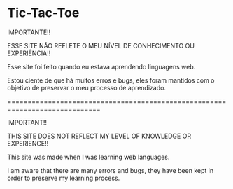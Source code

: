 # Tic-Tac-Toe

IMPORTANTE!!

ESSE SITE NÃO REFLETE O MEU NÍVEL DE CONHECIMENTO OU EXPERIÊNCIA!!

Esse site foi feito quando eu estava aprendendo linguagens web.

Estou ciente de que há muitos erros e bugs, eles foram mantidos com o objetivo de preservar o meu processo de aprendizado.

=============================================================================

IMPORTANT!!

THIS SITE DOES NOT REFLECT MY LEVEL OF KNOWLEDGE OR EXPERIENCE!!

This site was made when I was learning web languages.

I am aware that there are many errors and bugs, they have been kept in order to preserve my learning process.

